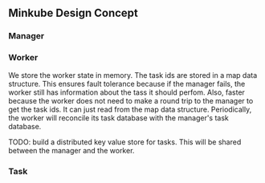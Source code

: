 ## Minkube Design Concept

### Manager

### Worker
We store the worker state in memory. The task ids are stored in a map data structure. This ensures fault tolerance because if the manager fails, the worker still has information about the tass it should perfom. 
Also, faster because the worker does not need to make a round trip to the manager to get the task ids. It can just read from the map data structure. Periodically, the worker will reconcile its task database with the manager's task database.

TODO: build a distributed key value store for tasks. This will be shared between the manager and the worker. 

### Task


